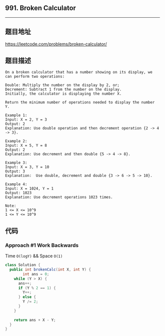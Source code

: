 ## 991. Broken Calculator

----
## 题目地址

https://leetcode.com/problems/broken-calculator/

## 题目描述
```
On a broken calculator that has a number showing on its display, we can perform two operations:

Double: Multiply the number on the display by 2, or;
Decrement: Subtract 1 from the number on the display.
Initially, the calculator is displaying the number X.

Return the minimum number of operations needed to display the number Y.

Example 1:
Input: X = 2, Y = 3
Output: 2
Explanation: Use double operation and then decrement operation {2 -> 4 -> 3}.

Example 2:
Input: X = 5, Y = 8
Output: 2
Explanation: Use decrement and then double {5 -> 4 -> 8}.

Example 3:
Input: X = 3, Y = 10
Output: 3
Explanation:  Use double, decrement and double {3 -> 6 -> 5 -> 10}.

Example 4:
Input: X = 1024, Y = 1
Output: 1023
Explanation: Use decrement operations 1023 times.
 
Note:
1 <= X <= 10^9
1 <= Y <= 10^9
```

## 代码

### Approach #1 Work Backwards

Time `O(logY)` && Space `O(1)`

```java
class Solution {
  public int brokenCalc(int X, int Y) {
		int ans = 0;
    while (Y > X) {
      ans++;
      if (Y % 2 == 1) {
        Y++;
      } else {
        Y /= 2;
      }
    }
    
    return ans + X - Y;
  }
}
```















